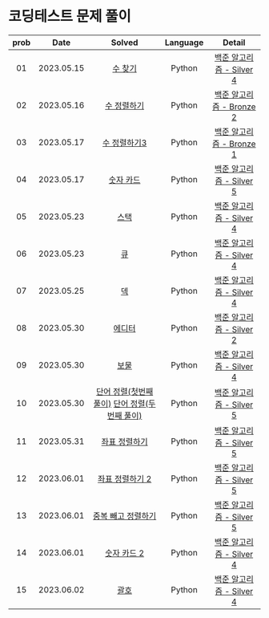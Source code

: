 # 코딩테스트 문제 풀이

| prob |   Date   | Solved | Language | Detail |
| :---: | :----------: | :---------------: | :---: | :---: |
| 01 | 2023.05.15 | [수 찾기](https://github.com/dduneon/CodingTestPy/blob/main/baekjoon1920.py) | Python | [백준 알고리즘 - Silver 4](https://www.acmicpc.net/problem/1920) |
| 02 | 2023.05.16 | [수 정렬하기](https://github.com/dduneon/CodingTestPy/blob/main/baekjoon2750.py) | Python | [백준 알고리즘 - Bronze 2](https://www.acmicpc.net/problem/2750) |
| 03 | 2023.05.17 | [수 정렬하기3](https://github.com/dduneon/CodingTestPy/blob/main/baekjoon10989.py) | Python | [백준 알고리즘 - Bronze 1](https://www.acmicpc.net/problem/10989) |
| 04 | 2023.05.17 | [숫자 카드](https://github.com/dduneon/CodingTestPy/blob/main/baekjoon10815.py) | Python | [백준 알고리즘 - Silver 5](https://www.acmicpc.net/problem/10815) |
| 05 | 2023.05.23 | [스택](https://github.com/dduneon/CodingTestPy/blob/main/baekjoon10828.py) | Python | [백준 알고리즘 - Silver 4](https://www.acmicpc.net/problem/10828) |
| 06 | 2023.05.23 | [큐](https://github.com/dduneon/CodingTestPy/blob/main/baekjoon10845.py) | Python | [백준 알고리즘 - Silver 4](https://www.acmicpc.net/problem/10845) |
| 07 | 2023.05.25 | [덱](https://github.com/dduneon/CodingTestPy/blob/main/baekjoon10866.py) | Python | [백준 알고리즘 - Silver 4](https://www.acmicpc.net/problem/10866) |
| 08 | 2023.05.30 | [에디터](https://github.com/dduneon/CodingTestPy/blob/main/baekjoon1406.py) | Python | [백준 알고리즘 - Silver 2](https://www.acmicpc.net/problem/1406) |
| 09 | 2023.05.30 | [보물](https://github.com/dduneon/CodingTestPy/blob/main/baekjoon1026.py) | Python | [백준 알고리즘 - Silver 4](https://www.acmicpc.net/problem/1026) |
| 10 | 2023.05.30 | [단어 정렬(첫번째 풀이)](https://github.com/dduneon/CodingTestPy/blob/main/baekjoon1181.py) [단어 정렬(두번째 풀이)](https://github.com/dduneon/CodingTestPy/blob/main/baekjoon1181_1.py)  | Python | [백준 알고리즘 - Silver 5](https://www.acmicpc.net/problem/1181) |
| 11 | 2023.05.31 | [좌표 정렬하기](https://github.com/dduneon/CodingTestPy/blob/main/baekjoon11650.py)  | Python | [백준 알고리즘 - Silver 5](https://www.acmicpc.net/problem/11650) |
| 12 | 2023.06.01 | [좌표 정렬하기 2](https://github.com/dduneon/CodingTestPy/blob/main/baekjoon11651.py)  | Python | [백준 알고리즘 - Silver 5](https://www.acmicpc.net/problem/11651) |
| 13 | 2023.06.01 | [중복 빼고 정렬하기](https://github.com/dduneon/CodingTestPy/blob/main/baekjoon10876.py)  | Python | [백준 알고리즘 - Silver 5](https://www.acmicpc.net/problem/10876) |
| 14 | 2023.06.01 | [숫자 카드 2](https://github.com/dduneon/CodingTestPy/blob/main/baekjoon10816.py)  | Python | [백준 알고리즘 - Silver 4](https://www.acmicpc.net/problem/10816) |
| 15 | 2023.06.02 | [괄호](https://github.com/dduneon/CodingTestPy/blob/main/baekjoon9012.py)  | Python | [백준 알고리즘 - Silver 4](https://www.acmicpc.net/problem/9012) |
